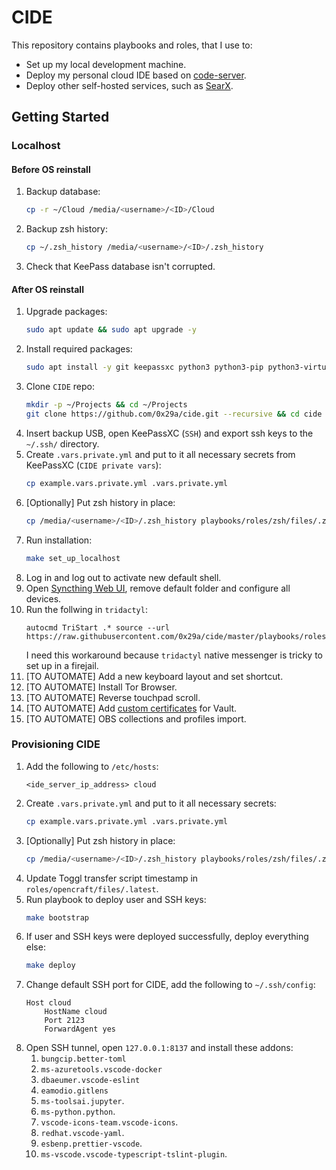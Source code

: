 # CIDE

This repository contains playbooks and roles, that I use to:
- Set up my local development machine.
- Deploy my personal cloud IDE based on [code-server](https://github.com/cdr/code-server).
- Deploy other self-hosted services, such as [SearX](https://searx.me/).

## Getting Started

### Localhost

#### Before OS reinstall

1. Backup database:
    ```sh
    cp -r ~/Cloud /media/<username>/<ID>/Cloud
    ```
1. Backup zsh history:
    ```sh
    cp ~/.zsh_history /media/<username>/<ID>/.zsh_history
    ```
1. Check that KeePass database isn't corrupted.

#### After OS reinstall

1. Upgrade packages:
    ```sh
    sudo apt update && sudo apt upgrade -y
    ```
1. Install required packages:
    ```sh
    sudo apt install -y git keepassxc python3 python3-pip python3-virtualenv make
    ```
1. Clone `CIDE` repo:
    ```sh
    mkdir -p ~/Projects && cd ~/Projects
    git clone https://github.com/0x29a/cide.git --recursive && cd cide
    ```
1. Insert backup USB, open KeePassXC (`SSH`) and export ssh keys to the `~/.ssh/` directory.
1. Create `.vars.private.yml` and put to it all necessary secrets from KeePassXC (`CIDE private vars`):
    ```sh
    cp example.vars.private.yml .vars.private.yml
    ```
1. [Optionally] Put zsh history in place:
    ```sh
    cp /media/<username>/<ID>/.zsh_history playbooks/roles/zsh/files/.zsh_history.localhost
    ```
1. Run installation:
    ```sh
    make set_up_localhost
    ```
1. Log in and log out to activate new default shell.
1. Open [Syncthing Web UI](http://127.0.0.1:8384/), remove default folder and configure all devices.
1. Run the follwing in `tridactyl`:
    ```
    autocmd TriStart .* source --url https://raw.githubusercontent.com/0x29a/cide/master/playbooks/roles/localhost/files/.tridactylrc
    ```
    I need this workaround because `tridactyl` native messenger is tricky to set up in a firejail.
1. [TO AUTOMATE] Add a new keyboard layout and set <Left Shift><Right Shift> shortcut.
1. [TO AUTOMATE] Install Tor Browser.
1. [TO AUTOMATE] Reverse touchpad scroll.
1. [TO AUTOMATE] Add [custom certificates](https://gitlab.com/opencraft/documentation/private/-/tree/master/vault#browser-access) for Vault.
1. [TO AUTOMATE] OBS collections and profiles import.

### Provisioning CIDE

1. Add the following to `/etc/hosts`:
    ```
    <ide_server_ip_address> cloud
    ```
1. Create `.vars.private.yml` and put to it all necessary secrets:
    ```sh
    cp example.vars.private.yml .vars.private.yml
    ```
1. [Optionally] Put zsh history in place:
    ```sh
    cp /media/<username>/<ID>/.zsh_history playbooks/roles/zsh/files/.zsh_history.cloud
    ```
1. Update Toggl transfer script timestamp in `roles/opencraft/files/.latest`.
1. Run playbook to deploy user and SSH keys:
    ```sh
    make bootstrap
    ```
1. If user and SSH keys were deployed successfully, deploy everything else:
    ```sh
    make deploy
    ```
1. Change default SSH port for CIDE, add the following to `~/.ssh/config`:
    ```
    Host cloud
        HostName cloud
        Port 2123
        ForwardAgent yes
    ```
1. Open SSH tunnel, open `127.0.0.1:8137` and install these addons:
    1. `bungcip.better-toml`
    1. `ms-azuretools.vscode-docker`
    1. `dbaeumer.vscode-eslint`
    1. `eamodio.gitlens`
    1. `ms-toolsai.jupyter`.
    1. `ms-python.python`.
    1. `vscode-icons-team.vscode-icons`.
    1. `redhat.vscode-yaml`.
    1. `esbenp.prettier-vscode`.
    1. `ms-vscode.vscode-typescript-tslint-plugin`.

